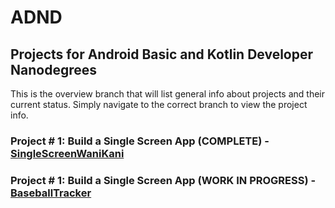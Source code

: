 # ADND
## Projects for Android Basic and Kotlin Developer Nanodegrees
This is the overview branch that will list general info about projects and their current status.  Simply navigate to the correct branch to view the project info.


### Project # 1: Build a Single Screen App (COMPLETE) - [SingleScreenWaniKani](https://github.com/gferiancek/ADND/tree/SingleScreenWaniKani_Master)

### Project # 1: Build a Single Screen App (WORK IN PROGRESS) - [BaseballTracker](https://github.com/gferiancek/ADND/tree/BaseballTracker_Master)


